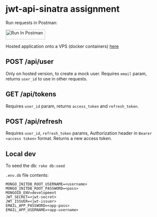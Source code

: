 # jwt-api-sinatra assignment

Run requests in Postman:

[<img src="https://run.pstmn.io/button.svg" alt="Run In Postman" style="width: 128px; height: 32px;">](https://god.gw.postman.com/run-collection/34454879-47cdf2ae-e410-475c-994c-ab76f34dee56?action=collection%2Ffork&source=rip_markdown&collection-url=entityId%3D34454879-47cdf2ae-e410-475c-994c-ab76f34dee56%26entityType%3Dcollection%26workspaceId%3D3aa4d990-fe59-4d29-bfac-8d664e6f37dc)

Hosted application onto a VPS (docker containers) [here](http://95.174.94.72:4567)

## POST /api/user
Only on hosted version, to create a mock user. Requires `email` param, returns `user_id` to use in other requests.

## GET /api/tokens
Requires `user_id` param, returns `access_token` and `refresh_token`.

## POST /api/refresh
Requires `user_id`, `refresh_token` params, Authorization header in `Bearer <access token>` format. Returns a new access token.

## Local dev

To seed the db: `rake db:seed`

`.env.db` file contents:

```
MONGO_INITDB_ROOT_USERNAME=<username>
MONGO_INITDB_ROOT_PASSWORD=<pass>
MONGOID_ENV=development
JWT_SECRET=<jwt-secret>
JWT_ISSUER=<jwt-issuer>
EMAIL_APP_PASSWORD=<app-pass>
EMAIL_APP_USERNAME=<app-username>
